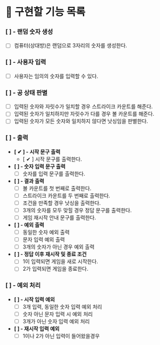 # 🎯 구현할 기능 목록

### [ ] - 랜덤 숫자 생성

- [ ] 컴퓨터(상대방)은 랜덤으로 3자리의 숫자를 생성한다.

### [ ] - 사용자 입력

- [ ] 사용자는 임의의 숫자를 입력할 수 있다.

### [ ] - 공 상태 판별

- [ ] 입력된 숫자와 자릿수가 일치할 경우 스트라이크 카운트를 해준다.
- [ ] 입력된 숫자가 일치하지만 자릿수가 다를 경우 볼 카운트를 해준다.
- [ ] 입력된 숫자가 모든 숫자와 일치하지 않다면 낫싱임을 판별한다.

### [ ] - 출력
- **[ ✔ ] - 시작 문구 출력**
    - [ ✔ ] 시작 문구를 출력한다.
- **[ ] - 숫자 입력 문구 출력**
    - [ ] 숫자를 입력 문구를 출력한다.
- **[ ] - 결과 출력**
    - [ ] 볼 카운트를 첫 번째로 출력한다.
    - [ ] 스트라이크 카운트를 두 번째로 출력한다.
    - [ ] 조건을 만족할 경우 낫싱을 출력한다.
    - [ ] 3개의 숫자를 모두 맞힐 경우 정답 문구를 출력한다.
    - [ ] 게임 재시작 안내 문구를 출력한다.
- **[ ] - 예외 출력**
    - [ ] 동일한 숫자 예외 출력
    - [ ] 문자 입력 예외 출력
    - [ ] 3개의 숫자가 아닌 경우 예외 출력
- **[ ] - 정답 이후 재시작 및 종료 조건**
    - [ ] 1이 입력되면 게임을 새로 시작한다.
    - [ ] 2가 입력되면 게임을 종료한다.

### [ ] - 예외 처리

- **[ ] - 시작 입력 예외**
    - [ ] 3개 입력, 동일한 숫자 입력 예외 처리
    - [ ] 숫자 아닌 문자 입력 시 예외 처리
    - [ ] 3개가 아닌 숫자 입력 예외 처리
- **[ ] - 재시작 입력 예외**
    - [ ] 1이나 2가 아닌 입력이 들어왔을경우